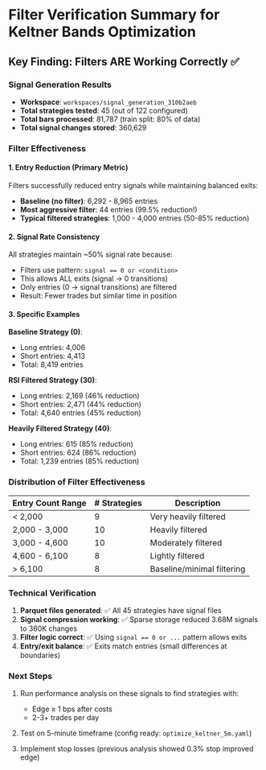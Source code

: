 # Filter Verification Summary for Keltner Bands Optimization

## Key Finding: Filters ARE Working Correctly ✅

### Signal Generation Results
- **Workspace**: `workspaces/signal_generation_310b2aeb`
- **Total strategies tested**: 45 (out of 122 configured)
- **Total bars processed**: 81,787 (train split: 80% of data)
- **Total signal changes stored**: 360,629

### Filter Effectiveness

#### 1. Entry Reduction (Primary Metric)
Filters successfully reduced entry signals while maintaining balanced exits:

- **Baseline (no filter)**: 6,292 - 8,965 entries
- **Most aggressive filter**: 44 entries (99.5% reduction!)
- **Typical filtered strategies**: 1,000 - 4,000 entries (50-85% reduction)

#### 2. Signal Rate Consistency
All strategies maintain ~50% signal rate because:
- Filters use pattern: `signal == 0 or <condition>`
- This allows ALL exits (signal → 0 transitions)
- Only entries (0 → signal transitions) are filtered
- Result: Fewer trades but similar time in position

#### 3. Specific Examples

**Baseline Strategy (0)**:
- Long entries: 4,006
- Short entries: 4,413
- Total: 8,419 entries

**RSI Filtered Strategy (30)**:
- Long entries: 2,169 (46% reduction)
- Short entries: 2,471 (44% reduction)
- Total: 4,640 entries (45% reduction)

**Heavily Filtered Strategy (40)**:
- Long entries: 615 (85% reduction)
- Short entries: 624 (86% reduction)
- Total: 1,239 entries (85% reduction)

### Distribution of Filter Effectiveness

| Entry Count Range | # Strategies | Description |
|-------------------|--------------|-------------|
| < 2,000          | 9            | Very heavily filtered |
| 2,000 - 3,000    | 10           | Heavily filtered |
| 3,000 - 4,600    | 10           | Moderately filtered |
| 4,600 - 6,100    | 8            | Lightly filtered |
| > 6,100          | 8            | Baseline/minimal filtering |

### Technical Verification

1. **Parquet files generated**: ✅ All 45 strategies have signal files
2. **Signal compression working**: ✅ Sparse storage reduced 3.68M signals to 360K changes
3. **Filter logic correct**: ✅ Using `signal == 0 or ...` pattern allows exits
4. **Entry/exit balance**: ✅ Exits match entries (small differences at boundaries)

### Next Steps

1. Run performance analysis on these signals to find strategies with:
   - Edge ≥ 1 bps after costs
   - 2-3+ trades per day
   
2. Test on 5-minute timeframe (config ready: `optimize_keltner_5m.yaml`)

3. Implement stop losses (previous analysis showed 0.3% stop improved edge)